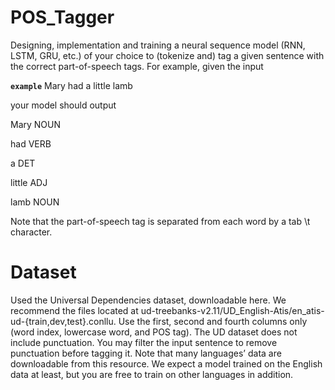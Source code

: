 # **POS_Tagger**

Designing, implementation and training a neural sequence model (RNN, LSTM, GRU, etc.) of your choice to (tokenize and) tag a given sentence with the correct part-of-speech tags. For example, given the input

**`example`**
Mary had a little lamb

your model should output

Mary    NOUN

had VERB

a   DET

little  ADJ

lamb    NOUN

Note that the part-of-speech tag is separated from each word by a tab \t character.


# **Dataset**

Used the Universal Dependencies dataset, downloadable here. We recommend the
files located at ud-treebanks-v2.11/UD_English-Atis/en_atis-ud-{train,dev,test}.conllu. Use the first, second and fourth columns only (word index, lowercase word, and
POS tag).
The UD dataset does not include punctuation. You may filter the input sentence to remove punctuation before tagging it.
Note that many languages’ data are downloadable from this resource. We expect a model trained on the English data at least, but you are free to train on other languages in addition.
